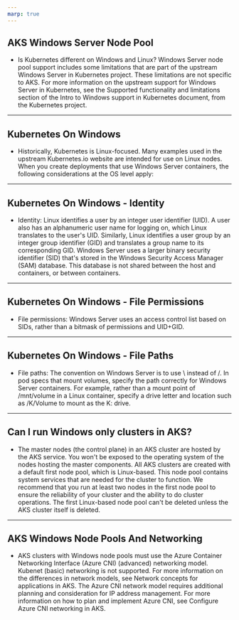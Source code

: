 ```yaml
---
marp: true
---
```


<!-- _class: invert -->

## AKS Windows Server Node Pool

* Is Kubernetes different on Windows and Linux? Windows Server node pool support
  includes some limitations that are part of the upstream Windows Server in
  Kubernetes project. These limitations are not specific to AKS. For more
  information on the upstream support for Windows Server in Kubernetes, see the
  Supported functionality and limitations section of the Intro to Windows
  support in Kubernetes document, from the Kubernetes project.

---

## Kubernetes On Windows

* Historically, Kubernetes is Linux-focused. Many examples used in the upstream
  Kubernetes.io website are intended for use on Linux nodes. When you create
  deployments that use Windows Server containers, the following considerations
  at the OS level apply:

---

## Kubernetes On Windows - Identity

* Identity: Linux identifies a user by an integer user identifier (UID). A user
  also has an alphanumeric user name for logging on, which Linux translates to
  the user's UID. Similarly, Linux identifies a user group by an integer group
  identifier (GID) and translates a group name to its corresponding GID. Windows
  Server uses a larger binary security identifier (SID) that's stored in the
  Windows Security Access Manager (SAM) database. This database is not shared
  between the host and containers, or between containers.

---

## Kubernetes On Windows - File Permissions

* File permissions: Windows Server uses an access control list based on SIDs,
  rather than a bitmask of permissions and UID+GID.

---

## Kubernetes On Windows - File Paths

* File paths: The convention on Windows Server is to use \ instead of /. In pod
  specs that mount volumes, specify the path correctly for Windows Server
  containers. For example, rather than a mount point of /mnt/volume in a Linux
  container, specify a drive letter and location such as /K/Volume to mount as
  the K: drive.

---

## Can I run Windows only clusters in AKS?

* The master nodes (the control plane) in an AKS cluster are hosted by the AKS
  service. You won't be exposed to the operating system of the nodes hosting the
  master components. All AKS clusters are created with a default first node
  pool, which is Linux-based. This node pool contains system services that are
  needed for the cluster to function. We recommend that you run at least two
  nodes in the first node pool to ensure the reliability of your cluster and the
  ability to do cluster operations. The first Linux-based node pool can't be
  deleted unless the AKS cluster itself is deleted.

---

## AKS Windows Node Pools And Networking

* AKS clusters with Windows node pools must use the Azure Container Networking
  Interface (Azure CNI) (advanced) networking model. Kubenet (basic) networking
  is not supported. For more information on the differences in network models,
  see Network concepts for applications in AKS. The Azure CNI network model
  requires additional planning and consideration for IP address management. For
  more information on how to plan and implement Azure CNI, see Configure Azure
  CNI networking in AKS.
